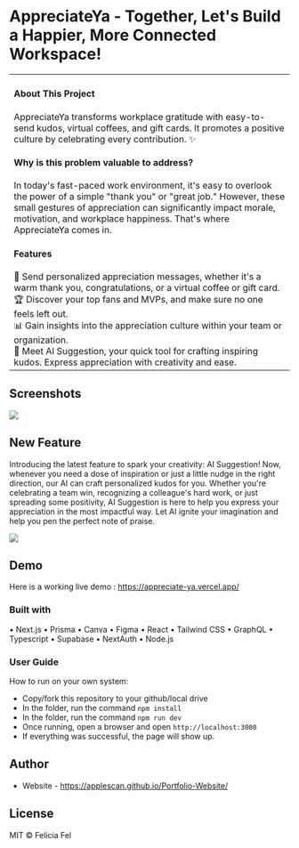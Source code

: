 # AppreciateYa - Together, Let's Build a Happier, More Connected Workspace!
<table>
<tr>
<td>

<h4>About This Project</h4>

AppreciateYa transforms workplace gratitude with easy-to-send kudos, virtual coffees, and gift cards. It promotes a positive culture by celebrating every contribution. ✨

<h4>Why is this problem valuable to address?</h4>

In today's fast-paced work environment, it's easy to overlook the power of a simple "thank you" or "great job." However, these small gestures of appreciation can significantly impact morale, motivation, and workplace happiness. That's where AppreciateYa comes in.

<h4>Features</h4>
💌 Send personalized appreciation messages, whether it's a warm thank you, congratulations, or a virtual coffee or gift card. <br>
🏆 Discover your top fans and MVPs, and make sure no one feels left out. <br>
📊 Gain insights into the appreciation culture within your team or organization. <br>
🤖 Meet AI Suggestion, your quick tool for crafting inspiring kudos. Express appreciation with creativity and ease.

</td>
</tr>
</table>

## Screenshots
![](https://github.com/applescan/appreciate.ya/blob/main/appreciateYa.jpg)

## New Feature
Introducing the latest feature to spark your creativity: AI Suggestion! Now, whenever you need a dose of inspiration or just a little nudge in the right direction, our AI can craft personalized kudos for you. Whether you're celebrating a team win, recognizing a colleague's hard work, or just spreading some positivity, AI Suggestion is here to help you express your appreciation in the most impactful way. Let AI ignite your imagination and help you pen the perfect note of praise.

![](https://github.com/applescan/appreciate.ya/blob/main/AI.png)


## Demo
Here is a working live demo :  https://appreciate-ya.vercel.app/


### Built with
•	Next.js
•	Prisma
•	Canva
•	Figma
•	React
•	Tailwind CSS
•	GraphQL
•	Typescript
•	Supabase
•	NextAuth
•	Node.js

### User Guide
How to run on your own system:
- Copy/fork this repository to your github/local drive
- In the folder, run the command ``npm install``
- In the folder, run the command ``npm run dev``
- Once running, open a browser and open ``http://localhost:3000``
- If everything was successful, the page will show up.

## Author

- Website - https://applescan.github.io/Portfolio-Website/

## License

MIT © Felicia Fel


